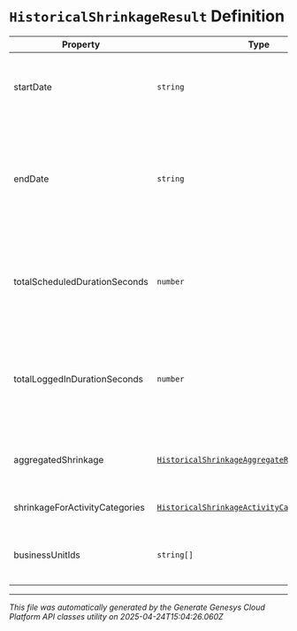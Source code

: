 # `HistoricalShrinkageResult` Definition

| Property | Type | Required | Description |
|----------|------|----------|-------------|
| startDate | `string` | No | Beginning of the date range that was queried, in ISO-8601 format |
| endDate | `string` | No | End of the date range that was queried, in ISO-8601 format. If it was not set, end date will be set to the queried time |
| totalScheduledDurationSeconds | `number` | No | Total duration in seconds for which agents in the management unit are scheduled |
| totalLoggedInDurationSeconds | `number` | No | Total duration in seconds for which agents in the management unit are actually logged-in |
| aggregatedShrinkage | [`HistoricalShrinkageAggregateResponse`](historicalshrinkageaggregateresponse-definition.md) | No | Aggregated shrinkage data for all the activity categories |
| shrinkageForActivityCategories | [`HistoricalShrinkageActivityCategoryResponse[]`](historicalshrinkageactivitycategoryresponse-definition.md) | No | Shrinkage for activity categories |
| businessUnitIds | `string[]` | No | List of all business units of all the agents in response |

---

*This file was automatically generated by the Generate Genesys Cloud Platform API classes utility on 2025-04-24T15:04:26.060Z*